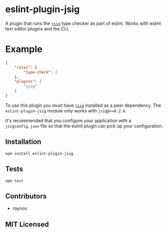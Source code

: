 # eslint-plugin-jsig

A plugin that runs the [`jsig`][jsig] type checker as part of eslint.
Works with eslint text editor plugins and the CLI.

# Example

```json
{
    "rules": {
        "type-check": 2
    },
    "plugins": [
        "jsig"
    ]
}
```

To use this plugin you must have [`jsig`][jsig] installed as a peer dependency.
The `eslint-plugin-jsig` module only works with `jsig@>=0.2.6`.

It's recommended that you configure your application with a `jsigconfig.json`
file so that the eslint plugin can pick up your configuration.

## Installation

`npm install eslint-plugin-jsig`

## Tests

`npm test`

## Contributors

 - raynos

## MIT Licensed

  [jsig]: https://github.com/Raynos/jsig
  [build-png]: https://secure.travis-ci.org/raynos/eslint-plugin-jsig.png
  [build]: https://travis-ci.org/raynos/eslint-plugin-jsig
  [cover-png]: https://coveralls.io/repos/raynos/eslint-plugin-jsig/badge.png
  [cover]: https://coveralls.io/r/raynos/eslint-plugin-jsig
  [dep-png]: https://david-dm.org/raynos/eslint-plugin-jsig.png
  [dep]: https://david-dm.org/raynos/eslint-plugin-jsig
  [npm-png]: https://nodei.co/npm/eslint-plugin-jsig.png?stars&downloads
  [npm]: https://nodei.co/npm/eslint-plugin-jsig
